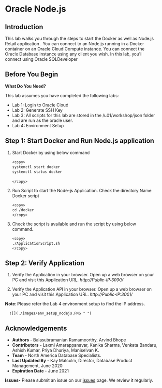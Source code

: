# Oracle Node.js 

## Introduction

This lab walks you through the steps to start the Docker as well as Node.js Retail application .
You can connect to an Node.js running in a Docker container on an Oracle Cloud Compute instance. You can connect the Oracle Database instance using any client you wish. In this lab, you'll connect using Oracle SQLDeveloper

## Before You Begin


**What Do You Need?**

This lab assumes you have completed the following labs:
- Lab 1: Login to Oracle Cloud
- Lab 2: Generate SSH Key
- Lab 3: All scripts for this lab are stored in the /u01/workshop/json folder and are run as the oracle user.
- Lab 4: Environment Setup 
## Step 1: Start Docker and Run Node.js application

1. Start Docker by using below command 
   
    ````
    <copy>
    systemctl start docker
    systemctl status docker

    </copy>
    ````
    
2. Run Script to start the Node-js Application.     Check the directory Name Docker script 
        
    ````
    <copy>
	cd /docker
    </copy>
    ````

3. Check the script is available and run the script by using below command.
   
    ````
    <copy>
	./ApplicationScript.sh
    </copy>
    ````

## Step 2:  Verify Application 
   1. Verify the Application in your browser.  Open up a web browser on your PC and visit this Application URL. *http://Public-IP:3000/*

   2. Verify the Application API in your browser.  Open up a web browser on your PC and visit this Application URL. *http://Public-IP:3001/*
   
   **Note**: Please refer the Lab 4 environment setup to find the IP address.


      ![](./images/env_setup_nodejs.PNG " ") 

## Acknowledgements

- **Authors** - Balasubramanian Ramamoorthy, Arvind Bhope
- **Contributors** - Laxmi Amarappanavar, Kanika Sharma, Venkata Bandaru, Ashish Kumar, Priya Dhuriya, Maniselvan K.
- **Team** - North America Database Specialists.
- **Last Updated By** - Kay Malcolm, Director, Database Product Management, June 2020
- **Expiration Date** - June 2021   

**Issues-**
Please submit an issue on our [issues](https://github.com/oracle/learning-library/issues) page. We review it regularly.
      